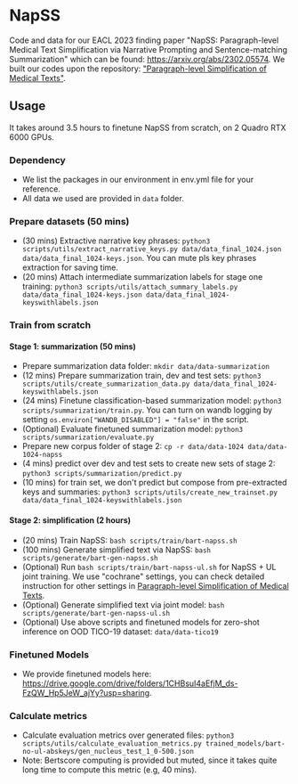 # NapSS
Code and data for our EACL 2023 finding paper "NapSS: Paragraph-level Medical Text Simplification via Narrative Prompting and Sentence-matching Summarization" which can be found: https://arxiv.org/abs/2302.05574. We built our codes upon the repository: ["Paragraph-level Simplification of Medical Texts"](https://github.com/AshOlogn/Paragraph-level-Simplification-of-Medical-Texts).

## Usage
It takes around 3.5 hours to finetune NapSS from scratch, on 2 Quadro RTX 6000 GPUs.

### Dependency
- We list the packages in our environment in env.yml file for your reference.
- All data we used are provided in `data` folder.

### Prepare datasets (50 mins)
- (30 mins) Extractive narrative key phrases: `python3 scripts/utils/extract_narrative_keys.py data/data_final_1024.json data/data_final_1024-keys.json`. You can mute pls key phrases extraction for saving time.
- (20 mins) Attach intermediate summarization labels for stage one training: `python3 scripts/utils/attach_summary_labels.py data/data_final_1024-keys.json data/data_final_1024-keyswithlabels.json`

### Train from scratch
#### Stage 1: summarization (50 mins)
- Prepare summarization data folder: `mkdir data/data-summarization`
- (12 mins) Prepare summarization train, dev and test sets: `python3 scripts/utils/create_summarization_data.py data/data_final_1024-keyswithlabels.json`
- (24 mins) Finetune classification-based summarization model: `python3 scripts/summarization/train.py`. You can turn on wandb logging by setting `os.environ["WANDB_DISABLED"] = "false"` in the script.
- (Optional) Evaluate finetuned summarization model: `python3 scripts/summarization/evaluate.py`
- Prepare new corpus folder of stage 2: `cp -r data/data-1024 data/data-1024-napss`
- (4 mins) predict over dev and test sets to create new sets of stage 2: `python3 scripts/summarization/predict.py`
- (10 mins) for train set, we don't predict but compose from pre-extracted keys and summaries: `python3 scripts/utils/create_new_trainset.py data/data_final_1024-keyswithlabels.json`

#### Stage 2: simplification (2 hours)
- (20 mins) Train NapSS: `bash scripts/train/bart-napss.sh`
- (100 mins) Generate simplified text via NapSS: `bash scripts/generate/bart-gen-napss.sh`
- (Optional) Run `bash scripts/train/bart-napss-ul.sh` for NapSS + UL joint training. We use "cochrane" settings, you can check detailed instruction for other settings in [Paragraph-level Simplification of Medical Texts](https://github.com/AshOlogn/Paragraph-level-Simplification-of-Medical-Texts).
- (Optional) Generate simplified text via joint model: `bash scripts/generate/bart-gen-napss-ul.sh`
- (Optional) Use above scripts and finetuned models for zero-shot inference on OOD TICO-19 dataset: `data/data-tico19`

### Finetuned Models
- We provide finetuned models here: https://drive.google.com/drive/folders/1CHBsuI4aEfjM_ds-FzQW_Hp5JeW_ajYy?usp=sharing.

### Calculate metrics
- Calculate evaluation metrics over generated files: `python3 scripts/utils/calculate_evaluation_metrics.py trained_models/bart-no-ul-abskeys/gen_nucleus_test_1_0-500.json`
- Note: Bertscore computing is provided but muted, since it takes quite long time to compute this metric (e.g, 40 mins).
